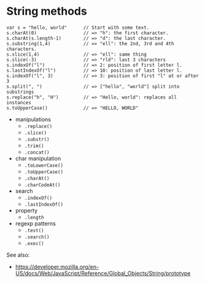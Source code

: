 String methods
==============

    var s = "hello, world"      // Start with some text.
    s.charAt(0)                 // => "h": the first character.
    s.charAt(s.length-1)        // => "d": the last character.
    s.substring(1,4)            // => "ell": the 2nd, 3rd and 4th characters.
    s.slice(1,4)                // => "ell": same thing
    s.slice(-3)                 // => "rld": last 3 characters
    s.indexOf("l")              // => 2: position of first letter l.
    s.lastIndexOf("l")          // => 10: position of last letter l.
    s.indexOf("l", 3)           // => 3: position of first "l" at or after 3
    s.split(", ")               // => ["hello", "world"] split into substrings
    s.replace("h", "H")         // => "Hello, world": replaces all instances
    s.toUpperCase()             // => "HELLO, WORLD"

- manipulations
  - `.replace()`
  - `.slice()`
  - `.substr()`
  - `.trim()`
  - `.concat()`
- char manipulation
  - `.toLowerCase()`
  - `.toUpperCase()`
  - `.charAt()`
  - `.charCodeAt()`
- search
  - `.indexOf()`
  - `.lastIndexOf()`
- property
  - `.length`
- regexp patterns
  - `.test()`
  - `.search()`
  - `.exec()`

See also:
- https://developer.mozilla.org/en-US/docs/Web/JavaScript/Reference/Global_Objects/String/prototype
